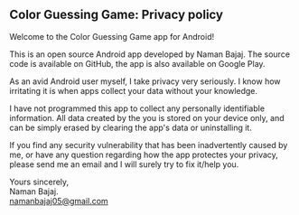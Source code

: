 ## Color Guessing Game: Privacy policy

Welcome to the Color Guessing Game app for Android!

This is an open source Android app developed by Naman Bajaj. The source code is available on GitHub, the app is also available on Google Play.

As an avid Android user myself, I take privacy very seriously.
I know how irritating it is when apps collect your data without your knowledge.

I have not programmed this app to collect any personally identifiable information. All data created by the you is stored on your device only, and can be simply erased by clearing the app's data or uninstalling it.

If you find any security vulnerability that has been inadvertently caused by me, or have any question regarding how the app protectes your privacy, please send me an email and I will surely try to fix it/help you.

Yours sincerely,  
Naman Bajaj.  
namanbajaj05@gmail.com